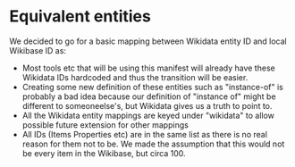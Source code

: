 # Equivalent entities

We decided to go for a basic mapping between Wikidata entity ID and local Wikibase ID as:
 - Most tools etc that will be using this manifest will already have these Wikidata IDs hardcoded and thus the transition will be easier.
 - Creating some new definition of these entities such as "instance-of" is probably a bad idea because our definition of "instance of" might be different to someoneelse's, but Wikidata gives us a truth to point to.
 - All the Wikidata entity mappings are keyed under "wikidata" to allow possible future extension for other mappings
 - All IDs (Items Properties etc) are in the same list as there is no real reason for them not to be. We made the assumption that this would not be every item in the Wikibase, but circa 100.
